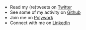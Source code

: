 * Read my (re)tweets on [Twitter](https://twitter.com/pbrdmn)
* See some of my activity on [Github](https://github.com/dustykeyboard)
* Join me on [Polywork](https://polywork.com/pbrdmn)
* Connect with me on [LinkedIn](https://linkedin.com/in/philipboardman/)